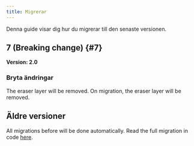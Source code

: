 ```yaml
---
title: Migrerar
---
```


Denna guide visar dig hur du migrerar till den senaste versionen.

## 7 (Breaking change) {#7}

**Version: 2.0**

### Bryta ändringar

The eraser layer will be removed. On migration, the eraser layer will be removed.

## Äldre versioner

All migrations before will be done automatically.
Read the full migration in code [here](https://github.com/LinwoodDev/Butterfly/blob/95825da4ebbf9ded392c863da577666dbcdda45c/app/lib/models/converter.dart#L17).
